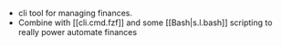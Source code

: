 
- cli tool for managing finances.
- Combine with [[cli.cmd.fzf]] and some [[Bash|s.l.bash]] scripting to really power automate finances
